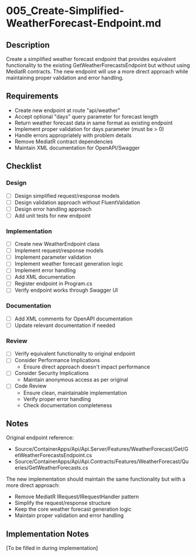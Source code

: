 # 005_Create-Simplified-WeatherForecast-Endpoint.md

## Description

Create a simplified weather forecast endpoint that provides equivalent functionality to the existing GetWeatherForecastsEndpoint but without using MediatR contracts. The new endpoint will use a more direct approach while maintaining proper validation and error handling.

## Requirements

- Create new endpoint at route "api/weather"
- Accept optional "days" query parameter for forecast length
- Return weather forecast data in same format as existing endpoint
- Implement proper validation for days parameter (must be > 0)
- Handle errors appropriately with problem details
- Remove MediatR contract dependencies
- Maintain XML documentation for OpenAPI/Swagger

## Checklist

### Design
- [ ] Design simplified request/response models
- [ ] Design validation approach without FluentValidation
- [ ] Design error handling approach
- [ ] Add unit tests for new endpoint

### Implementation
- [ ] Create new WeatherEndpoint class
- [ ] Implement request/response models
- [ ] Implement parameter validation
- [ ] Implement weather forecast generation logic
- [ ] Implement error handling
- [ ] Add XML documentation
- [ ] Register endpoint in Program.cs
- [ ] Verify endpoint works through Swagger UI

### Documentation
- [ ] Add XML comments for OpenAPI documentation
- [ ] Update relevant documentation if needed

### Review
- [ ] Verify equivalent functionality to original endpoint
- [ ] Consider Performance Implications
  - Ensure direct approach doesn't impact performance
- [ ] Consider Security Implications
  - Maintain anonymous access as per original
- [ ] Code Review
  - Ensure clean, maintainable implementation
  - Verify proper error handling
  - Check documentation completeness

## Notes

Original endpoint reference:
- Source/ContainerApps/Api/Api.Server/Features/WeatherForecast/Get/GetWeatherForecastsEndpoint.cs
- Source/ContainerApps/Api/Api.Contracts/Features/WeatherForecast/Queries/GetWeatherForecasts.cs

The new implementation should maintain the same functionality but with a more direct approach:
- Remove MediatR IRequest/IRequestHandler pattern
- Simplify the request/response structure
- Keep the core weather forecast generation logic
- Maintain proper validation and error handling

## Implementation Notes

[To be filled in during implementation]
